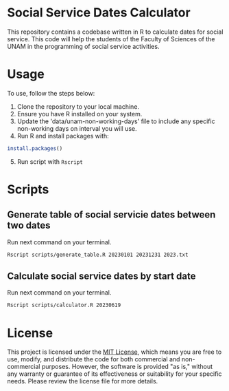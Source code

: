 # Social Service Dates Calculator

This repository contains a codebase written in R to calculate dates for social service. This code will help the students of the Faculty of Sciences of the UNAM in the programming of social service activities.

# Usage

To use, follow the steps below:

1. Clone the repository to your local machine.
2. Ensure you have R installed on your system.
3. Update the 'data/unam-non-working-days' file to include any specific non-working days on interval you will use.
4. Run R and install packages with:
```R
install.packages()
```
5. Run script with `Rscript`

# Scripts

## Generate table of social servicie dates between two dates

Run next command on your terminal.

```bash
Rscript scripts/generate_table.R 20230101 20231231 2023.txt
```

## Calculate social service dates by start date

Run next command on your terminal.

```bash
Rscript scripts/calculator.R 20230619
```

# License

This project is licensed under the [MIT License](/LICENSE), which means you are free to use, modify, and distribute the code for both commercial and non-commercial purposes. However, the software is provided "as is," without any warranty or guarantee of its effectiveness or suitability for your specific needs. Please review the license file for more details.
